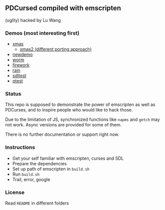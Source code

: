 ## PDCursed compiled with emscripten
(uglily) hacked by Lu Wang 

### Demos (most interesting first)

- [xmas](http://coolwanglu.github.io/PDCurses-emscripten/web/xmas.html)
    - [xmas2 (different porting approach)](http://coolwanglu.github.io/PDCurses-emscripten/web/xmas2.html)
- [newdemo](http://coolwanglu.github.io/PDCurses-emscripten/web/newdemo.html)
- [worm](http://coolwanglu.github.io/PDCurses-emscripten/web/worm.html)
- [firework](http://coolwanglu.github.io/PDCurses-emscripten/web/firework.html)
- [rain](http://coolwanglu.github.io/PDCurses-emscripten/web/rain.html)
- [sdltest](http://coolwanglu.github.io/PDCurses-emscripten/web/sdltest.html)
- [ptest](http://coolwanglu.github.io/PDCurses-emscripten/web/ptest.html)


### Status

This repo is supposed to demonstrate the power of emscripten as well as PDCurses,
and to inspire people who would like to hack those.

Due to the limitation of JS, synchronized functions like `napms` and `getch` may not work.
Async versions are provided for some of them.

There is no further documentation or support right now.

### Instructions

- Get your self familiar with emscripten, curses and SDL
- Prepare the dependencies 
- Set up path of emscripten in `build.sh`
- Run `build.sh`
- Trail, error, google


### License
Read `README` in different folders 
